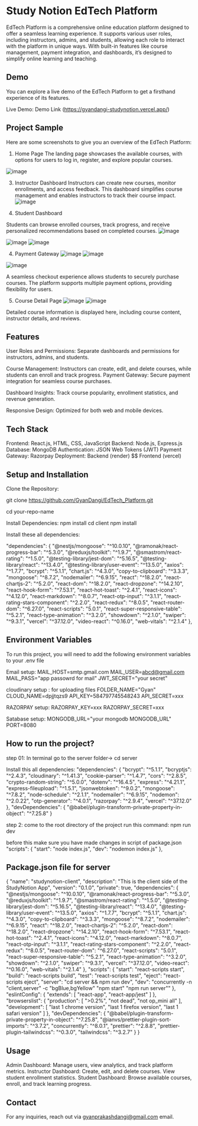 
# Study Notion EdTech Platform

EdTech Platform is a comprehensive online education platform designed to offer a seamless learning experience. It supports various user roles, including instructors, admins, and students, allowing each role to interact with the platform in unique ways. With built-in features like course management, payment integration, and dashboards, it’s designed to simplify online learning and teaching.



## Demo

You can explore a live demo of the EdTech Platform to get a firsthand experience of its features.

Live Demo: Demo Link (https://gyandangi-studynotion.vercel.app/)

## Project Sample

Here are some screenshots to give you an overview of the EdTech Platform:

1. Home Page
The landing page showcases the available courses, with options for users to log in, register, and explore popular courses.

![image](https://github.com/user-attachments/assets/4282f6f2-b854-43d2-a603-af0f92792a42)


3. Instructor Dashboard
Instructors can create new courses, monitor enrollments, and access feedback. This dashboard simplifies course management and enables instructors to track their course impact.
![image](https://github.com/user-attachments/assets/6f5ae244-2e09-4424-b86d-ad51c1612655)

4. Student Dashboard

Students can browse enrolled courses, track progress, and receive personalized recommendations based on completed courses.
![image](https://github.com/user-attachments/assets/eb3e7a56-7668-491b-98c3-5a8bdbebac76)

![image](https://github.com/user-attachments/assets/1e0a0854-dcb6-4059-947c-83be32493ec8)
![image](https://github.com/user-attachments/assets/c4139902-2526-460f-9747-59aa25b0d3dd)


4. Payment Gateway
 ![image](https://github.com/user-attachments/assets/fd02ccda-8c4c-4b38-8bea-0f4bd203a441)
![image](https://github.com/user-attachments/assets/af04bbaf-896e-446a-a60c-143ed135ccc4)

![image](https://github.com/user-attachments/assets/dfad62bc-4d8a-46a5-8393-39b434f1eb22)



A seamless checkout experience allows students to securely purchase courses. The platform supports multiple payment options, providing flexibility for users.

5. Course Detail Page
![image](https://github.com/user-attachments/assets/df8d3dbc-e229-4f0e-875b-997c81ca9313)
![image](https://github.com/user-attachments/assets/23d422dd-8c40-4d9d-99de-e41a89171e7e)


Detailed course information is displayed here, including course content, instructor details, and reviews.
## Features
User Roles and Permissions: Separate dashboards and permissions for instructors, admins, and students.

Course Management: Instructors can create, edit, and delete courses, while students can enroll and track progress.
Payment Gateway: Secure payment integration for seamless course purchases.

Dashboard Insights: Track course popularity, enrollment statistics, and revenue generation.

Responsive Design: Optimized for both web and mobile devices.
## Tech Stack

Frontend: React.js, HTML, CSS, JavaScript
Backend: Node.js, Express.js
Database: MongoDB
Authentication: JSON Web Tokens (JWT)
Payment Gateway: Razorpay
Deployment: Backend (render) $$ Frontend (vercel)
## Setup and Installation

Clone the Repository:

git clone https://github.com/GyanDangi/EdTech_Platform.git

cd your-repo-name

Install Dependencies:
npm install
cd client
npm install

Install these all dependencies:

"dependencies": {
    "@nestjs/mongoose": "^10.0.10",
    "@ramonak/react-progress-bar": "^5.3.0",
    "@reduxjs/toolkit": "^1.9.7",
    "@smastrom/react-rating": "^1.5.0",
    "@testing-library/jest-dom": "^5.16.5",
    "@testing-library/react": "^13.4.0",
    "@testing-library/user-event": "^13.5.0",
    "axios": "^1.7.7",
    "bcrypt": "^5.1.1",
    "chart.js": "^4.3.0",
    "copy-to-clipboard": "^3.3.3",
    "mongoose": "^8.7.2",
    "nodemailer": "^6.9.15",
    "react": "^18.2.0",
    "react-chartjs-2": "^5.2.0",
    "react-dom": "^18.2.0",
    "react-dropzone": "^14.2.10",
    "react-hook-form": "^7.53.1",
    "react-hot-toast": "^2.4.1",
    "react-icons": "^4.12.0",
    "react-markdown": "^8.0.7",
    "react-otp-input": "^3.1.1",
    "react-rating-stars-component": "^2.2.0",
    "react-redux": "^8.0.5",
    "react-router-dom": "^6.27.0",
    "react-scripts": "5.0.1",
    "react-super-responsive-table": "^5.2.1",
    "react-type-animation": "^3.2.0",
    "showdown": "^2.1.0",
    "swiper": "^9.3.1",
    "vercel": "^37.12.0",
    "video-react": "^0.16.0",
    "web-vitals": "^2.1.4"
  },


    
## Environment Variables

To run this project, you will need to add the following environment variables to your .env file

Email setup:
MAIL_HOST=smtp.gmail.com
MAIL_USER=abcd@gmail.com
MAIL_PASS="app passowrd for mail"
JWT_SECRET="your secret"


cloudinary setup : for uploading files
FOLDER_NAME="Gyan"
CLOUD_NAME=dpjjtqzs9
API_KEY=584797745548243
API_SECRET=xxx

RAZORPAY setup:
RAZORPAY_KEY=xxx
RAZORPAY_SECRET=xxx

Satabase setup:
MONGODB_URL="your mongodb MONGODB_URL"
PORT=8080






## How to run the project?

step 01: In terminal go to the server folder-> cd server

Install this all dependencies:
"dependencies": {
    "bcrypt": "^5.1.1",
    "bcryptjs": "^2.4.3",
    "cloudinary": "^1.41.3",
    "cookie-parser": "^1.4.7",
    "cors": "^2.8.5",
    "crypto-random-string": "^5.0.0",
    "dotenv": "^16.4.5",
    "express": "^4.21.1",
    "express-fileupload": "^1.5.1",
    "jsonwebtoken": "^9.0.2",
    "mongoose": "^7.8.2",
    "node-schedule": "^2.1.1",
    "nodemailer": "^6.9.15",
    "nodemon": "^2.0.22",
    "otp-generator": "^4.0.1",
    "razorpay": "^2.9.4",
    "vercel": "^37.12.0"
  },
  "devDependencies": {
    "@babel/plugin-transform-private-property-in-object": "^7.25.8"
  }

step 2: come to the root directory of the project
run this command: npm run dev 

before this make sure you have made changes in script of package.json 
 "scripts": {
    "start": "node index.js",
    "dev": "nodemon index.js"
  },

## Package.json file for server

{
  "name": "studynotion-client",
  "description": "This is the client side of the StudyNotion App",
  "version": "0.1.0",
  "private": true,
  "dependencies": {
    "@nestjs/mongoose": "^10.0.10",
    "@ramonak/react-progress-bar": "^5.3.0",
    "@reduxjs/toolkit": "^1.9.7",
    "@smastrom/react-rating": "^1.5.0",
    "@testing-library/jest-dom": "^5.16.5",
    "@testing-library/react": "^13.4.0",
    "@testing-library/user-event": "^13.5.0",
    "axios": "^1.7.7",
    "bcrypt": "^5.1.1",
    "chart.js": "^4.3.0",
    "copy-to-clipboard": "^3.3.3",
    "mongoose": "^8.7.2",
    "nodemailer": "^6.9.15",
    "react": "^18.2.0",
    "react-chartjs-2": "^5.2.0",
    "react-dom": "^18.2.0",
    "react-dropzone": "^14.2.10",
    "react-hook-form": "^7.53.1",
    "react-hot-toast": "^2.4.1",
    "react-icons": "^4.12.0",
    "react-markdown": "^8.0.7",
    "react-otp-input": "^3.1.1",
    "react-rating-stars-component": "^2.2.0",
    "react-redux": "^8.0.5",
    "react-router-dom": "^6.27.0",
    "react-scripts": "5.0.1",
    "react-super-responsive-table": "^5.2.1",
    "react-type-animation": "^3.2.0",
    "showdown": "^2.1.0",
    "swiper": "^9.3.1",
    "vercel": "^37.12.0",
    "video-react": "^0.16.0",
    "web-vitals": "^2.1.4"
  },
  "scripts": {
    "start": "react-scripts start",
    "build": "react-scripts build",
    "test": "react-scripts test",
    "eject": "react-scripts eject",
    "server": "cd server && npm run dev",
    "dev": "concurrently -n \"client,server\" -c \"bgBlue,bgYellow\" \"npm start\" \"npm run server\""
  },
  "eslintConfig": {
    "extends": [
      "react-app",
      "react-app/jest"
    ]
  },
  "browserslist": {
    "production": [
      ">0.2%",
      "not dead",
      "not op_mini all"
    ],
    "development": [
      "last 1 chrome version",
      "last 1 firefox version",
      "last 1 safari version"
    ]
  },
  "devDependencies": {
    "@babel/plugin-transform-private-property-in-object": "^7.25.8",
    "@ianvs/prettier-plugin-sort-imports": "^3.7.2",
    "concurrently": "^8.0.1",
    "prettier": "^2.8.8",
    "prettier-plugin-tailwindcss": "^0.3.0",
    "tailwindcss": "^3.2.7"
  }
}

## Usage

Admin Dashboard: Manage users, view analytics, and track platform metrics.
Instructor Dashboard: Create, edit, and delete courses. View student enrollment statistics.
Student Dashboard: Browse available courses, enroll, and track learning progress.
## Contact 

For any inquiries, reach out via gyanprakashdangi@gmail.com email.
